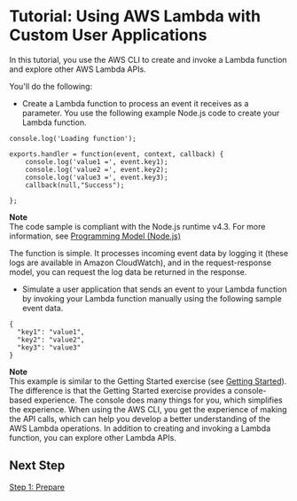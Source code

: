 # Tutorial: Using AWS Lambda with Custom User Applications<a name="with-userapp-walkthrough-custom-events"></a>

In this tutorial, you use the AWS CLI to create and invoke a Lambda function and explore other AWS Lambda APIs\.

You'll do the following:

+  Create a Lambda function to process an event it receives as a parameter\. You use the following example Node\.js code to create your Lambda function\.

  ```
  console.log('Loading function');
  
  exports.handler = function(event, context, callback) {
      console.log('value1 =', event.key1);
      console.log('value2 =', event.key2);
      console.log('value3 =', event.key3);
      callback(null,"Success");
      
  };
  ```
**Note**  
The code sample is compliant with the Node\.js runtime v4\.3\. For more information, see [Programming Model \(Node\.js\)](programming-model.md)

  The function is simple\. It processes incoming event data by logging it \(these logs are available in Amazon CloudWatch\), and in the request\-response model, you can request the log data be returned in the response\.

+  Simulate a user application that sends an event to your Lambda function by invoking your Lambda function manually using the following sample event data\.

  ```
  {
    "key1": "value1",
    "key2": "value2",
    "key3": "value3"
  }
  ```

**Note**  
This example is similar to the Getting Started exercise \(see [Getting Started](getting-started.md)\)\. The difference is that the Getting Started exercise provides a console\-based experience\. The console does many things for you, which simplifies the experience\. When using the AWS CLI, you get the experience of making the API calls, which can help you develop a better understanding of the AWS Lambda operations\. In addition to creating and invoking a Lambda function, you can explore other Lambda APIs\.

## Next Step<a name="with-userapp-walkthrough-custom-events-next-step"></a>

 [Step 1: Prepare](with-userapp-walkthrough-custom-events-deploy.md) 